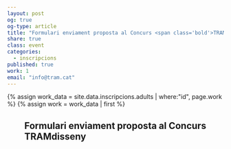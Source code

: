 ```yaml
---
layout: post
og: true
og-type: article
title: "Formulari enviament proposta al Concurs <span class='bold'>TRAM</span> merchan<span class='bold'>DESIGN</span>" 
share: true
class: event
categories:
  - inscripcions
published: true
work: 1
email: "info@tram.cat"
---
```


{% assign work_data = site.data.inscripcions.adults | where:"id", page.work %}
{% assign work = work_data | first %}
<figure class="no-margin margin-bottom-1">
    <!-- <div class="embed-container embed-container_{{ work.aspect_ratio }}">
      <core-image sizing="cover" class="core-image-size" preload fade src="{{ work.featured_src }}"></core-image> 
    </div> -->
    <div class="padding-artwork-container">
      <h2>Formulari enviament proposta al Concurs <span class="bold">TRAM</span>disseny</h2>
          <div class="embed-container embed-container_{{ work.aspect_ratio }}">              
          </div>
    </div>
</figure>